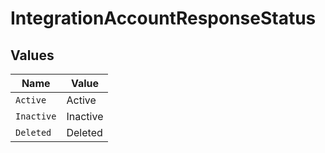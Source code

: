 # IntegrationAccountResponseStatus


## Values

| Name       | Value      |
| ---------- | ---------- |
| `Active`   | Active     |
| `Inactive` | Inactive   |
| `Deleted`  | Deleted    |